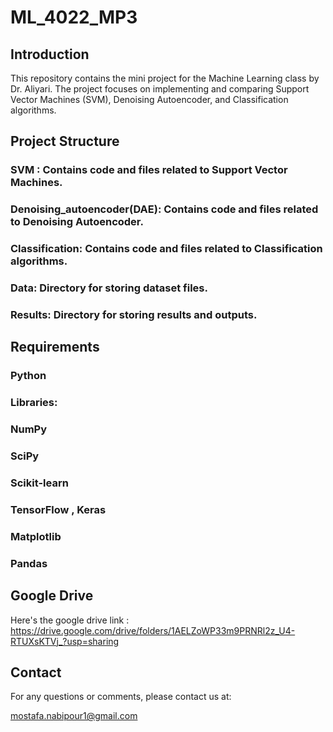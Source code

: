 # ML_4022_MP3
## Introduction
This repository contains the mini project for the Machine Learning class by Dr. Aliyari. The project focuses on implementing and comparing Support Vector Machines (SVM), Denoising Autoencoder, and Classification algorithms.

## Project Structure
### SVM : Contains code and files related to Support Vector Machines.
### Denoising_autoencoder(DAE): Contains code and files related to Denoising Autoencoder.
### Classification: Contains code and files related to Classification algorithms.
### Data: Directory for storing dataset files.
### Results: Directory for storing results and outputs.
## Requirements
### Python
### Libraries:
### NumPy
### SciPy
### Scikit-learn
### TensorFlow , Keras
### Matplotlib 
### Pandas

## Google Drive
Here's the google drive link :
https://drive.google.com/drive/folders/1AELZoWP33m9PRNRl2z_U4-RTUXsKTVj_?usp=sharing
## Contact
For any questions or comments, please contact us at:

mostafa.nabipour1@gmail.com

